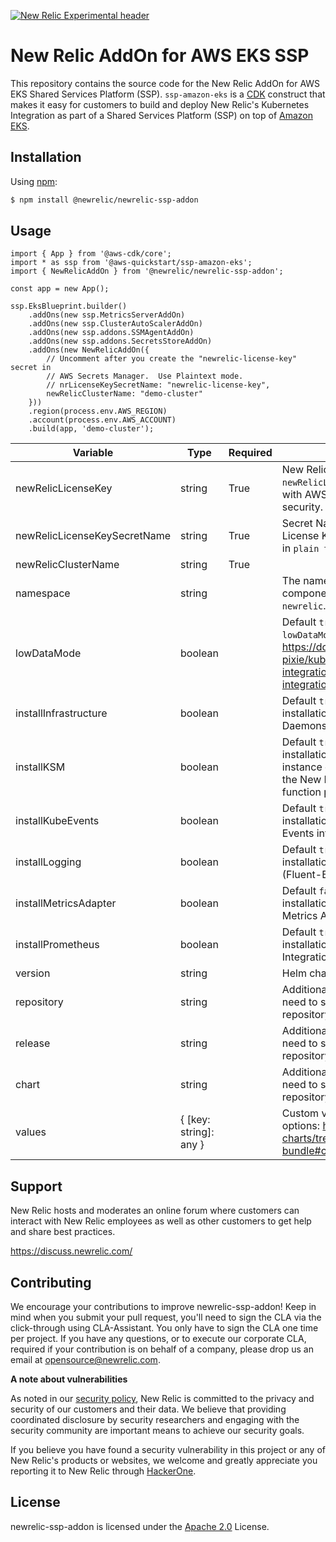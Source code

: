 [![New Relic Experimental header](https://github.com/newrelic/opensource-website/raw/master/src/images/categories/Experimental.png)](https://opensource.newrelic.com/oss-category/#new-relic-experimental)

# New Relic AddOn for AWS EKS SSP

This repository contains the source code for the New Relic AddOn for AWS EKS Shared Services Platform (SSP). `ssp-amazon-eks` is a [CDK](https://aws.amazon.com/cdk/) construct that makes it easy for customers to build and deploy New Relic's Kubernetes Integration as part of a Shared Services Platform (SSP) on top of [Amazon EKS](https://aws.amazon.com/eks/).

## Installation

Using [npm](https://npmjs.org):

```bash
$ npm install @newrelic/newrelic-ssp-addon
```

## Usage

```
import { App } from '@aws-cdk/core';
import * as ssp from '@aws-quickstart/ssp-amazon-eks';
import { NewRelicAddOn } from '@newrelic/newrelic-ssp-addon';

const app = new App();

ssp.EksBlueprint.builder()
    .addOns(new ssp.MetricsServerAddOn)
    .addOns(new ssp.ClusterAutoScalerAddOn)
    .addOns(new ssp.addons.SSMAgentAddOn)
    .addOns(new ssp.addons.SecretsStoreAddOn)
    .addOns(new NewRelicAddOn({
        // Uncomment after you create the "newrelic-license-key" secret in
        // AWS Secrets Manager.  Use Plaintext mode.
        // nrLicenseKeySecretName: "newrelic-license-key",
        newRelicClusterName: "demo-cluster"
    }))
    .region(process.env.AWS_REGION)
    .account(process.env.AWS_ACCOUNT)
    .build(app, 'demo-cluster');
```

| Variable                     | Type                   | Required | Description                                                                                                                                                                                                                             |
|------------------------------|------------------------|----------|-----------------------------------------------------------------------------------------------------------------------------------------------------------------------------------------------------------------------------------------|
| newRelicLicenseKey           | string                 | True     | New Relic License Key (plain text).  Use `newRelicLicenseKeySecretName` in tandem with AWS Secrets Manager for added security.                                                                                                          |
| newRelicLicenseKeySecretName | string                 | True     | Secret Name containing the New Relic License Key in AWS Secrets Manager.  Store in `plain text` mode, not `key/value`.                                                                                                                  |
| newRelicClusterName          | string                 | True     |                                                                                                                                                                                                                                         |
| namespace                    | string                 |          | The namespace where New Relic components will be installed. Defaults to  `newrelic`.                                                                                                                                                    |
| lowDataMode                  | boolean                |          | Default  `true`.  Set to  `false`  to disable  `lowDataMode` .  For more details, visit https://docs.newrelic.com/docs/kubernetes-pixie/kubernetes-integration/installation/install-kubernetes-integration-using-helm/#reducedataingest |
| installInfrastructure        | boolean                |          | Default  `true` .  Set to  `false`  to disable installation of the New Relic Infrastructure Daemonset.                                                                                                                                  |
| installKSM                   | boolean                |          | Default  `true` .  Set to  `false`  to disable installation of Kube State Metrics.  An instance of KSM is required in the cluster for the New Relic Infrastructure Daemonset to function properly.                                      |
| installKubeEvents            | boolean                |          | Default  `true` .  Set to  `false`  to disable installation of the New Relic Kubernetes Events integration.                                                                                                                             |
| installLogging               | boolean                |          | Default  `true` .  Set to  `false`  to disable installation of the New Relic Logging (Fluent-Bit) Daemonset.                                                                                                                            |
| installMetricsAdapter        | boolean                |          | Default  `false` .  Set to  `true`  to enable installation of the New Relic Kubernetes Metrics Adapter.                                                                                                                                 |
| installPrometheus            | boolean                |          | Default  `true` .  Set to  `false`  to disable installation of the Prometheus OpenMetrics Integration.                                                                                                                                  |
| version                      | string                 |          | Helm chart version.                                                                                                                                                                                                                     |
| repository                   | string                 |          | Additional options for customers who may need to supply their own private Helm repository.                                                                                                                                              |
| release                      | string                 |          | Additional options for customers who may need to supply their own private Helm repository.                                                                                                                                              |
| chart                        | string                 |          | Additional options for customers who may need to supply their own private Helm repository.                                                                                                                                              |
| values                       | { [key: string]: any } |          | Custom values to pass to the chart. Config options: https://github.com/newrelic/helm-charts/tree/master/charts/nri-bundle#configuration                                                                                                 |

## Support

New Relic hosts and moderates an online forum where customers can interact with New Relic employees as well as other customers to get help and share best practices.

https://discuss.newrelic.com/

## Contributing
We encourage your contributions to improve newrelic-ssp-addon! Keep in mind when you submit your pull request, you'll need to sign the CLA via the click-through using CLA-Assistant. You only have to sign the CLA one time per project.
If you have any questions, or to execute our corporate CLA, required if your contribution is on behalf of a company,  please drop us an email at opensource@newrelic.com.

**A note about vulnerabilities**

As noted in our [security policy](https://github.com/newrelic-experimental/newrelic-ssp-addon/security/policy), New Relic is committed to the privacy and security of our customers and their data. We believe that providing coordinated disclosure by security researchers and engaging with the security community are important means to achieve our security goals.

If you believe you have found a security vulnerability in this project or any of New Relic's products or websites, we welcome and greatly appreciate you reporting it to New Relic through [HackerOne](https://hackerone.com/newrelic).

## License
newrelic-ssp-addon is licensed under the [Apache 2.0](http://apache.org/licenses/LICENSE-2.0.txt) License.
